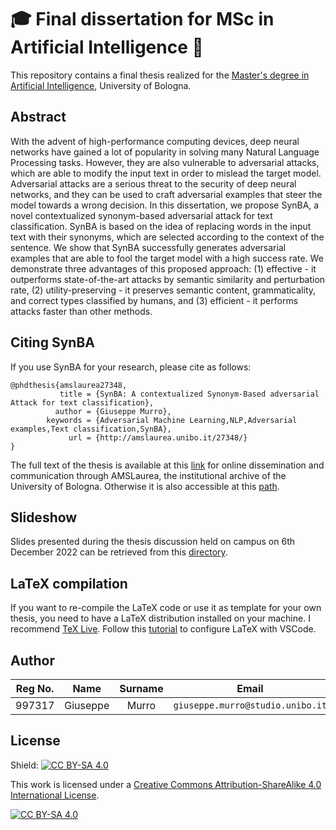 # 🎓 Final dissertation for MSc in Artificial Intelligence 📄

This repository contains a final thesis realized for the [Master's degree in Artificial Intelligence](https://corsi.unibo.it/2cycle/artificial-intelligence), University of Bologna.

## Abstract

With the advent of high-performance computing devices, deep neural networks have gained a lot of popularity in solving many Natural Language Processing tasks. However, they are also vulnerable to adversarial attacks, which are able to modify the input text in order to mislead the target model. Adversarial attacks are a serious threat to the security of deep neural networks, and they can be used to craft adversarial examples that steer the model towards a wrong decision. In this dissertation, we propose SynBA, a novel contextualized synonym-based adversarial attack for text classification. SynBA is based on the idea of replacing words in the input text with their synonyms, which are selected according to the context of the sentence. We show that SynBA successfully generates adversarial examples that are able to fool the target model with a high success rate. We demonstrate three advantages of this proposed approach: (1) effective - it outperforms state-of-the-art attacks by semantic similarity and perturbation rate, (2) utility-preserving - it preserves semantic content, grammaticality, and correct types classified by humans, and (3) efficient - it performs attacks faster than other methods.

## Citing SynBA

If you use SynBA for your research, please cite as follows:
```
@phdthesis{amslaurea27348,
           title = {SynBA: A contextualized Synonym-Based adversarial Attack for text classification},
          author = {Giuseppe Murro},
        keywords = {Adversarial Machine Learning,NLP,Adversarial examples,Text classification,SynBA},
             url = {http://amslaurea.unibo.it/27348/}
}
```

The full text of the thesis is available at this [link](https://amslaurea.unibo.it/27348/) for online dissemination and communication through AMSLaurea, the institutional archive of the University of Bologna. Otherwise it is also accessible at this [path](tesi.pdf).


## Slideshow

Slides presented during the thesis discussion held on campus on 6th December 2022 can be retrieved from this [directory](./presentation/).

## LaTeX compilation
If you want to re-compile the LaTeX code or use it as template for your own thesis, you need to have a LaTeX distribution installed on your machine. I recommend [TeX Live](https://www.tug.org/texlive/).
Follow this [tutorial](https://mathjiajia.github.io/vscode-and-latex/#step-1-download--install-tex-live) to configure LaTeX with VSCode.

## Author

| Reg No. |   Name   | Surname |               Email               |                       Username                        |
| :-----: | :------: | :-----: | :-------------------------------: | :---------------------------------------------------: |
| 997317  | Giuseppe |  Murro  | `giuseppe.murro@studio.unibo.it`  |         [_gmurro_](https://github.com/gmurro)         |

## License
Shield: [![CC BY-SA 4.0][cc-by-sa-shield]][cc-by-sa]

This work is licensed under a
[Creative Commons Attribution-ShareAlike 4.0 International License][cc-by-sa].

[![CC BY-SA 4.0][cc-by-sa-image]][cc-by-sa]

[cc-by-sa]: http://creativecommons.org/licenses/by-sa/4.0/
[cc-by-sa-image]: https://licensebuttons.net/l/by-sa/4.0/88x31.png
[cc-by-sa-shield]: https://img.shields.io/badge/License-CC%20BY--SA%204.0-lightgrey.svg
